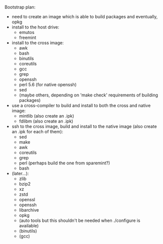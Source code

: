 Bootstrap plan:
- need to create an image which is able to build packages and eventually, opkg
- install to the host drive:
	- emutos
	- freemint
- install to the cross image:
	- awk
	- bash
	- binutils
	- coreutils
	- gcc
	- grep
	- openssh
	- perl 5.6 (for native openssh)
	- sed
	- (maybe others, depending on 'make check' requirements of building packages)
- use a cross-compiler to build and install to both the cross and native image:
	- mintlib (also create an .ipk)
	- fdlibm (also create an .ipk)
- ssh to the cross image, build and install to the native image (also create an .ipk for each of them):
	- sed
	- make
	- awk
	- coreutils
	- grep
	- perl (perhaps build the one from sparemint?)
	- bash
- (later...):
	- zlib
	- bzip2
	- xz
	- zstd
	- openssl
	- openssh
	- libarchive
	- opkg
	- (auto tools but this shouldn't be needed when ./configure is available)
	- (binutils)
	- (gcc)
